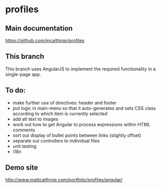 profiles
====

## Main documentation
https://github.com/mcalthrop/profiles

## This branch
This branch uses AngularJS to implement the required functionality in a single-page app.

## To do:
- make further use of directives: header and footer
- put logic in main-menu so that it auto-generates and sets CSS class according to which item is currently selected
- add alt text to images
- work out how to get Angular to process expressions within HTML comments
- sort out display of bullet points between links (slightly offset)
- separate out controllers to individual files
- unit testing
- i18n

## Demo site
http://www.mattcalthrop.com/portfolio/profiles/angular/
